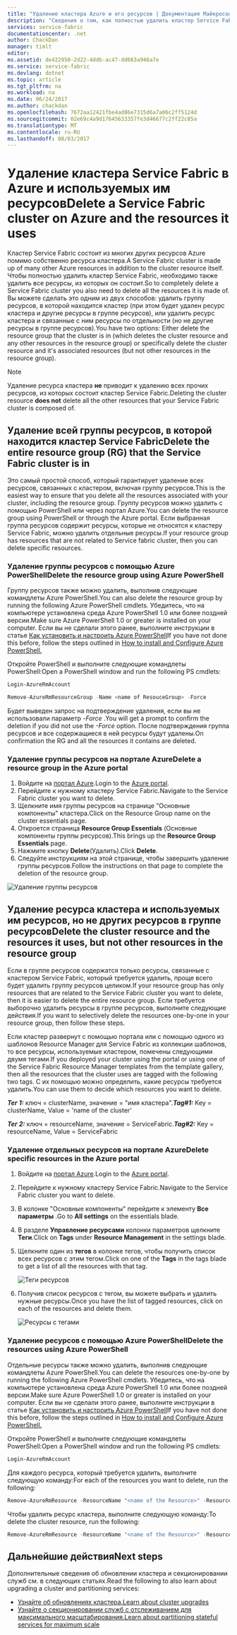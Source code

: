 ```yaml
---
title: "Удаление кластера Azure и его ресурсов | Документация Майкрософт"
description: "Сведения о том, как полностью удалить кластер Service Fabric путем удаления содержащей кластер группы ресурсов или выборочного удаления отдельных ресурсов."
services: service-fabric
documentationcenter: .net
author: ChackDan
manager: timlt
editor: 
ms.assetid: de422950-2d22-4ddb-ac47-dd663a946a7e
ms.service: service-fabric
ms.devlang: dotnet
ms.topic: article
ms.tgt_pltfrm: na
ms.workload: na
ms.date: 06/24/2017
ms.author: chackdan
ms.openlocfilehash: 7672aa12421fbe4ad86e7315d6a7a06c2ff5124d
ms.sourcegitcommit: 02e69c4a9d17645633357fe3d46677c2ff22c85a
ms.translationtype: MT
ms.contentlocale: ru-RU
ms.lasthandoff: 08/03/2017
---
```

# <a name="delete-a-service-fabric-cluster-on-azure-and-the-resources-it-uses"></a><span data-ttu-id="b1383-103">Удаление кластера Service Fabric в Azure и используемых им ресурсов</span><span class="sxs-lookup"><span data-stu-id="b1383-103">Delete a Service Fabric cluster on Azure and the resources it uses</span></span>
<span data-ttu-id="b1383-104">Кластер Service Fabric состоит из многих других ресурсов Azure помимо собственно ресурса кластера.</span><span class="sxs-lookup"><span data-stu-id="b1383-104">A Service Fabric cluster is made up of many other Azure resources in addition to the cluster resource itself.</span></span> <span data-ttu-id="b1383-105">Чтобы полностью удалить кластер Service Fabric, необходимо также удалить все ресурсы, из которых он состоит.</span><span class="sxs-lookup"><span data-stu-id="b1383-105">So to completely delete a Service Fabric cluster you also need to delete all the resources it is made of.</span></span>
<span data-ttu-id="b1383-106">Вы можете сделать это одним из двух способов: удалить группу ресурсов, в которой находится кластер (при этом будет удален ресурс кластера и другие ресурсы в группе ресурсов), или удалить ресурс кластера и связанные с ним ресурсы по отдельности (но не другие ресурсы в группе ресурсов).</span><span class="sxs-lookup"><span data-stu-id="b1383-106">You have two options: Either delete the resource group that the cluster is in (which deletes the cluster resource and any other resources in the resource group) or specifically delete the cluster resource and it's associated resources (but not other resources in the resource group).</span></span>

> [!NOTE]
> <span data-ttu-id="b1383-107">Удаление ресурса кластера **не** приводит к удалению всех прочих ресурсов, из которых состоит кластер Service Fabric.</span><span class="sxs-lookup"><span data-stu-id="b1383-107">Deleting the cluster resource **does not** delete all the other resources that your Service Fabric cluster is composed of.</span></span>
> 
> 

## <a name="delete-the-entire-resource-group-rg-that-the-service-fabric-cluster-is-in"></a><span data-ttu-id="b1383-108">Удаление всей группы ресурсов, в которой находится кластер Service Fabric</span><span class="sxs-lookup"><span data-stu-id="b1383-108">Delete the entire resource group (RG) that the Service Fabric cluster is in</span></span>
<span data-ttu-id="b1383-109">Это самый простой способ, который гарантирует удаление всех ресурсов, связанных с кластером, включая группу ресурсов.</span><span class="sxs-lookup"><span data-stu-id="b1383-109">This is the easiest way to ensure that you delete all the resources associated with your cluster, including the resource group.</span></span> <span data-ttu-id="b1383-110">Группу ресурсов можно удалить с помощью PowerShell или через портал Azure.</span><span class="sxs-lookup"><span data-stu-id="b1383-110">You can delete the resource group using PowerShell or through the Azure portal.</span></span> <span data-ttu-id="b1383-111">Если выбранная группа ресурсов содержит ресурсы, которые не относятся к кластеру Service Fabric, можно удалить отдельные ресурсы.</span><span class="sxs-lookup"><span data-stu-id="b1383-111">If your resource group has resources that are not related to Service fabric cluster, then you can delete specific resources.</span></span>

### <a name="delete-the-resource-group-using-azure-powershell"></a><span data-ttu-id="b1383-112">Удаление группы ресурсов с помощью Azure PowerShell</span><span class="sxs-lookup"><span data-stu-id="b1383-112">Delete the resource group using Azure PowerShell</span></span>
<span data-ttu-id="b1383-113">Группу ресурсов также можно удалить, выполнив следующие командлеты Azure PowerShell.</span><span class="sxs-lookup"><span data-stu-id="b1383-113">You can also delete the resource group by running the following Azure PowerShell cmdlets.</span></span> <span data-ttu-id="b1383-114">Убедитесь, что на компьютере установлена среда Azure PowerShell 1.0 или более поздней версии.</span><span class="sxs-lookup"><span data-stu-id="b1383-114">Make sure Azure PowerShell 1.0 or greater is installed on your computer.</span></span> <span data-ttu-id="b1383-115">Если вы не сделали этого ранее, выполните инструкции в статье [Как установить и настроить Azure PowerShell](/powershell/azure/overview)</span><span class="sxs-lookup"><span data-stu-id="b1383-115">If you have not done this before, follow the steps outlined in [How to install and Configure Azure PowerShell.](/powershell/azure/overview)</span></span>

<span data-ttu-id="b1383-116">Откройте PowerShell и выполните следующие командлеты PowerShell:</span><span class="sxs-lookup"><span data-stu-id="b1383-116">Open a PowerShell window and run the following PS cmdlets:</span></span>

```powershell
Login-AzureRmAccount

Remove-AzureRmResourceGroup -Name <name of ResouceGroup> -Force
```

<span data-ttu-id="b1383-117">Будет выведен запрос на подтверждение удаления, если вы не использовали параметр *-Force* .</span><span class="sxs-lookup"><span data-stu-id="b1383-117">You will get a prompt to confirm the deletion if you did not use the *-Force* option.</span></span> <span data-ttu-id="b1383-118">После подтверждения группа ресурсов и все содержащиеся в ней ресурсы будут удалены.</span><span class="sxs-lookup"><span data-stu-id="b1383-118">On confirmation the RG and all the resources it contains are deleted.</span></span>

### <a name="delete-a-resource-group-in-the-azure-portal"></a><span data-ttu-id="b1383-119">Удаление группы ресурсов на портале Azure</span><span class="sxs-lookup"><span data-stu-id="b1383-119">Delete a resource group in the Azure portal</span></span>
1. <span data-ttu-id="b1383-120">Войдите на [портал Azure](https://portal.azure.com).</span><span class="sxs-lookup"><span data-stu-id="b1383-120">Login to the [Azure portal](https://portal.azure.com).</span></span>
2. <span data-ttu-id="b1383-121">Перейдите к нужному кластеру Service Fabric.</span><span class="sxs-lookup"><span data-stu-id="b1383-121">Navigate to the Service Fabric cluster you want to delete.</span></span>
3. <span data-ttu-id="b1383-122">Щелкните имя группы ресурсов на странице "Основные компоненты" кластера.</span><span class="sxs-lookup"><span data-stu-id="b1383-122">Click on the Resource Group name on the cluster essentials page.</span></span>
4. <span data-ttu-id="b1383-123">Откроется страница **Resource Group Essentials** (Основные компоненты группы ресурсов).</span><span class="sxs-lookup"><span data-stu-id="b1383-123">This brings up the **Resource Group Essentials** page.</span></span>
5. <span data-ttu-id="b1383-124">Нажмите кнопку **Delete**(Удалить).</span><span class="sxs-lookup"><span data-stu-id="b1383-124">Click **Delete**.</span></span>
6. <span data-ttu-id="b1383-125">Следуйте инструкциям на этой странице, чтобы завершить удаление группы ресурсов.</span><span class="sxs-lookup"><span data-stu-id="b1383-125">Follow the instructions on that page to complete the deletion of the resource group.</span></span>

![Удаление группы ресурсов][ResourceGroupDelete]

## <a name="delete-the-cluster-resource-and-the-resources-it-uses-but-not-other-resources-in-the-resource-group"></a><span data-ttu-id="b1383-127">Удаление ресурса кластера и используемых им ресурсов, но не других ресурсов в группе ресурсов</span><span class="sxs-lookup"><span data-stu-id="b1383-127">Delete the cluster resource and the resources it uses, but not other resources in the resource group</span></span>
<span data-ttu-id="b1383-128">Если в группе ресурсов содержатся только ресурсы, связанные с кластером Service Fabric, который требуется удалить, проще всего будет удалить группу ресурсов целиком.</span><span class="sxs-lookup"><span data-stu-id="b1383-128">If your resource group has only resources that are related to the Service Fabric cluster you want to delete, then it is easier to delete the entire resource group.</span></span> <span data-ttu-id="b1383-129">Если требуется выборочно удалить ресурсы в группе ресурсов, выполните следующие действия.</span><span class="sxs-lookup"><span data-stu-id="b1383-129">If you want to selectively delete the resources one-by-one in your resource group, then follow these steps.</span></span>

<span data-ttu-id="b1383-130">Если кластер развернут с помощью портала или с помощью одного из шаблонов Resource Manager для Service Fabric из коллекции шаблонов, то все ресурсы, используемые кластером, помечены следующими двумя тегами.</span><span class="sxs-lookup"><span data-stu-id="b1383-130">If you deployed your cluster using the portal or using one of the Service Fabric Resource Manager templates from the template gallery, then all the resources that the cluster uses are tagged with the following two tags.</span></span> <span data-ttu-id="b1383-131">С их помощью можно определить, какие ресурсы требуется удалить.</span><span class="sxs-lookup"><span data-stu-id="b1383-131">You can use them to decide which resources you want to delete.</span></span>

<span data-ttu-id="b1383-132">***Тег 1:*** ключ = clusterName, значение = "имя кластера".</span><span class="sxs-lookup"><span data-stu-id="b1383-132">***Tag#1:*** Key = clusterName, Value = 'name of the cluster'</span></span>

<span data-ttu-id="b1383-133">***Тег 2:*** ключ = resourceName, значение = ServiceFabric.</span><span class="sxs-lookup"><span data-stu-id="b1383-133">***Tag#2:*** Key = resourceName, Value = ServiceFabric</span></span>

### <a name="delete-specific-resources-in-the-azure-portal"></a><span data-ttu-id="b1383-134">Удаление отдельных ресурсов на портале Azure</span><span class="sxs-lookup"><span data-stu-id="b1383-134">Delete specific resources in the Azure portal</span></span>
1. <span data-ttu-id="b1383-135">Войдите на [портал Azure](https://portal.azure.com).</span><span class="sxs-lookup"><span data-stu-id="b1383-135">Login to the [Azure portal](https://portal.azure.com).</span></span>
2. <span data-ttu-id="b1383-136">Перейдите к нужному кластеру Service Fabric.</span><span class="sxs-lookup"><span data-stu-id="b1383-136">Navigate to the Service Fabric cluster you want to delete.</span></span>
3. <span data-ttu-id="b1383-137">В колонке "Основные компоненты" перейдите к элементу **Все параметры** .</span><span class="sxs-lookup"><span data-stu-id="b1383-137">Go to **All settings** on the essentials blade.</span></span>
4. <span data-ttu-id="b1383-138">В разделе **Управление ресурсами** колонки параметров щелкните **Теги**.</span><span class="sxs-lookup"><span data-stu-id="b1383-138">Click on **Tags** under **Resource Management** in the settings blade.</span></span>
5. <span data-ttu-id="b1383-139">Щелкните один из **тегов** в колонке тегов, чтобы получить список всех ресурсов с этим тегом.</span><span class="sxs-lookup"><span data-stu-id="b1383-139">Click on one of the **Tags** in the tags blade to get a list of all the resources with that tag.</span></span>
   
    ![Теги ресурсов][ResourceTags]
6. <span data-ttu-id="b1383-141">Получив список ресурсов с тегом, вы можете выбрать и удалить нужные ресурсы.</span><span class="sxs-lookup"><span data-stu-id="b1383-141">Once you have the list of tagged resources, click on each of the resources and delete them.</span></span>
   
    ![Ресурсы с тегами][TaggedResources]

### <a name="delete-the-resources-using-azure-powershell"></a><span data-ttu-id="b1383-143">Удаление ресурсов с помощью Azure PowerShell</span><span class="sxs-lookup"><span data-stu-id="b1383-143">Delete the resources using Azure PowerShell</span></span>
<span data-ttu-id="b1383-144">Отдельные ресурсы также можно удалить, выполнив следующие командлеты Azure PowerShell.</span><span class="sxs-lookup"><span data-stu-id="b1383-144">You can delete the resources one-by-one by running the following Azure PowerShell cmdlets.</span></span> <span data-ttu-id="b1383-145">Убедитесь, что на компьютере установлена среда Azure PowerShell 1.0 или более поздней версии.</span><span class="sxs-lookup"><span data-stu-id="b1383-145">Make sure Azure PowerShell 1.0 or greater is installed on your computer.</span></span> <span data-ttu-id="b1383-146">Если вы не сделали этого ранее, выполните инструкции в статье [Как установить и настроить Azure PowerShell](/powershell/azure/overview)</span><span class="sxs-lookup"><span data-stu-id="b1383-146">If you have not done this before, follow the steps outlined in [How to install and Configure Azure PowerShell.](/powershell/azure/overview)</span></span>

<span data-ttu-id="b1383-147">Откройте PowerShell и выполните следующие командлеты PowerShell:</span><span class="sxs-lookup"><span data-stu-id="b1383-147">Open a PowerShell window and run the following PS cmdlets:</span></span>

```powershell
Login-AzureRmAccount
```
<span data-ttu-id="b1383-148">Для каждого ресурса, который требуется удалить, выполните следующую команду:</span><span class="sxs-lookup"><span data-stu-id="b1383-148">For each of the resources you want to delete, run the following:</span></span>

```powershell
Remove-AzureRmResource -ResourceName "<name of the Resource>" -ResourceType "<Resource Type>" -ResourceGroupName "<name of the resource group>" -Force
```

<span data-ttu-id="b1383-149">Чтобы удалить ресурс кластера, выполните следующую команду:</span><span class="sxs-lookup"><span data-stu-id="b1383-149">To delete the cluster resource, run the following:</span></span>

```powershell
Remove-AzureRmResource -ResourceName "<name of the Resource>" -ResourceType "Microsoft.ServiceFabric/clusters" -ResourceGroupName "<name of the resource group>" -Force
```

## <a name="next-steps"></a><span data-ttu-id="b1383-150">Дальнейшие действия</span><span class="sxs-lookup"><span data-stu-id="b1383-150">Next steps</span></span>
<span data-ttu-id="b1383-151">Дополнительные сведения об обновлении кластера и секционировании служб см. в следующих статьях.</span><span class="sxs-lookup"><span data-stu-id="b1383-151">Read the following to also learn about upgrading a cluster and partitioning services:</span></span>

* [<span data-ttu-id="b1383-152">Узнайте об обновлениях кластера.</span><span class="sxs-lookup"><span data-stu-id="b1383-152">Learn about cluster upgrades</span></span>](service-fabric-cluster-upgrade.md)
* [<span data-ttu-id="b1383-153">Узнайте о секционировании служб с отслеживанием для максимального масштабирования.</span><span class="sxs-lookup"><span data-stu-id="b1383-153">Learn about partitioning stateful services for maximum scale</span></span>](service-fabric-concepts-partitioning.md)

<!--Image references-->
[ResourceGroupDelete]: ./media/service-fabric-cluster-delete/ResourceGroupDelete.PNG

[ResourceTags]: ./media/service-fabric-cluster-delete/ResourceTags.png

[TaggedResources]: ./media/service-fabric-cluster-delete/TaggedResources.PNG

